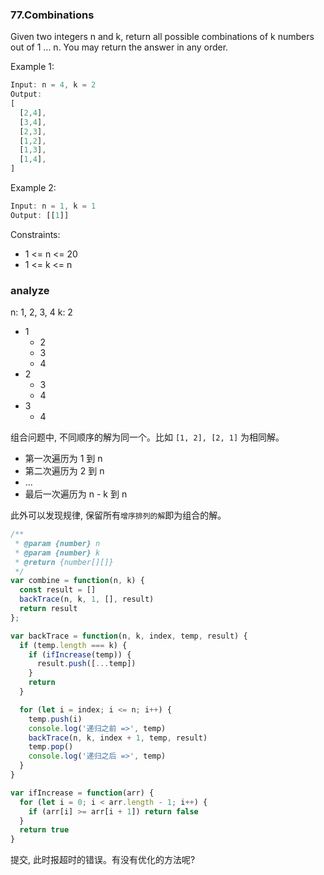 ### 77.Combinations

Given two integers n and k, return all possible combinations of k numbers out of 1 ... n.
You may return the answer in any order.

Example 1:

```js
Input: n = 4, k = 2
Output:
[
  [2,4],
  [3,4],
  [2,3],
  [1,2],
  [1,3],
  [1,4],
]
```

Example 2:

```js
Input: n = 1, k = 1
Output: [[1]]
```

Constraints:

* 1 <= n <= 20
* 1 <= k <= n

### analyze

n: 1, 2, 3, 4
k: 2

* 1
  * 2
  * 3
  * 4
* 2
  * 3
  * 4
* 3
  * 4

组合问题中, 不同顺序的解为同一个。比如 `[1, 2], [2, 1]` 为相同解。

* 第一次遍历为 1 到 n
* 第二次遍历为 2 到 n
* ...
* 最后一次遍历为 n - k 到 n

此外可以发现规律, 保留所有`增序排列的解`即为组合的解。

```js
/**
 * @param {number} n
 * @param {number} k
 * @return {number[][]}
 */
var combine = function(n, k) {
  const result = []
  backTrace(n, k, 1, [], result)
  return result
};

var backTrace = function(n, k, index, temp, result) {
  if (temp.length === k) {
    if (ifIncrease(temp)) {
      result.push([...temp])
    }
    return
  }

  for (let i = index; i <= n; i++) {
    temp.push(i)
    console.log('递归之前 =>', temp)
    backTrace(n, k, index + 1, temp, result)
    temp.pop()
    console.log('递归之后 =>', temp)
  }
}

var ifIncrease = function(arr) {
  for (let i = 0; i < arr.length - 1; i++) {
    if (arr[i] >= arr[i + 1]) return false
  }
  return true
}
```

提交, 此时报超时的错误。有没有优化的方法呢?